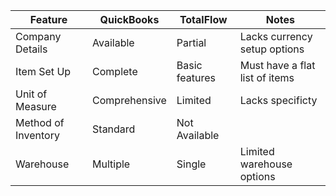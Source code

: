| Feature                  | QuickBooks        | TotalFlow         | Notes                           |
|--------------------------|-------------------|-------------------|---------------------------------|
| Company Details          | Available         | Partial           | Lacks currency setup options   |
| Item Set Up              | Complete          | Basic features    | Must have a flat list of items |
| Unit of Measure          | Comprehensive     | Limited           | Lacks specificty               |
| Method of Inventory      | Standard          | Not Available     |                                | 
| Warehouse                | Multiple          | Single            | Limited warehouse options      |
